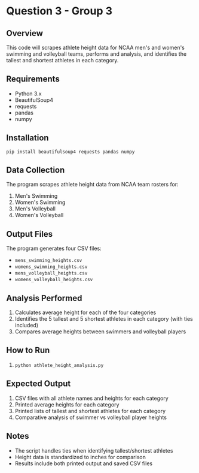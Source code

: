 # Question 3 - Group 3

## Overview
This code will scrapes athlete height data for NCAA men's and women's swimming and volleyball teams, performs and analysis, and identifies the tallest and shortest athletes in each category.

## Requirements
- Python 3.x
- BeautifulSoup4
- requests
- pandas
- numpy

## Installation

`pip install beautifulsoup4 requests pandas numpy`


## Data Collection
The program scrapes athlete height data from NCAA team rosters for:
1. Men's Swimming
2. Women's Swimming
3. Men's Volleyball
4. Women's Volleyball

## Output Files
The program generates four CSV files:
- `mens_swimming_heights.csv`
- `womens_swimming_heights.csv`
- `mens_volleyball_heights.csv`
- `womens_volleyball_heights.csv`

## Analysis Performed
1. Calculates average height for each of the four categories
2. Identifies the 5 tallest and 5 shortest athletes in each category (with ties included)
3. Compares average heights between swimmers and volleyball players

## How to Run
1. `python athlete_height_analysis.py`


## Expected Output
1. CSV files with all athlete names and heights for each category
2. Printed average heights for each category
3. Printed lists of tallest and shortest athletes for each category
4. Comparative analysis of swimmer vs volleyball player heights

## Notes
- The script handles ties when identifying tallest/shortest athletes
- Height data is standardized to inches for comparison
- Results include both printed output and saved CSV files

